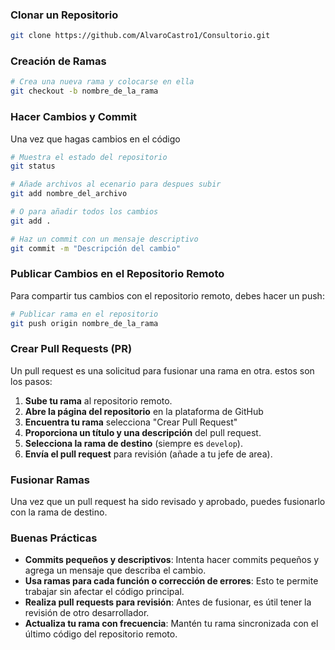 ### Clonar un Repositorio

```bash
git clone https://github.com/AlvaroCastro1/Consultorio.git
```

### Creación de Ramas

```bash
# Crea una nueva rama y colocarse en ella
git checkout -b nombre_de_la_rama
```

### Hacer Cambios y Commit
Una vez que hagas cambios en el código

```bash
# Muestra el estado del repositorio
git status

# Añade archivos al ecenario para despues subir
git add nombre_del_archivo

# O para añadir todos los cambios
git add .

# Haz un commit con un mensaje descriptivo
git commit -m "Descripción del cambio"
```

### Publicar Cambios en el Repositorio Remoto
Para compartir tus cambios con el repositorio remoto, debes hacer un push:

```bash
# Publicar rama en el repositorio
git push origin nombre_de_la_rama
```

### Crear Pull Requests (PR)
Un pull request es una solicitud para fusionar una rama en otra.
estos son los pasos:

1. **Sube tu rama** al repositorio remoto.
2. **Abre la página del repositorio** en la plataforma de GitHub
3. **Encuentra tu rama** selecciona "Crear Pull Request"
4. **Proporciona un título y una descripción** del pull request.
5. **Selecciona la rama de destino** (siempre es `develop`).
6. **Envía el pull request** para revisión (añade a tu jefe de area).

### Fusionar Ramas
Una vez que un pull request ha sido revisado y aprobado, puedes fusionarlo con la rama de destino.


### Buenas Prácticas
- **Commits pequeños y descriptivos**: Intenta hacer commits pequeños y agrega un mensaje que describa el cambio.
- **Usa ramas para cada función o corrección de errores**: Esto te permite trabajar sin afectar el código principal.
- **Realiza pull requests para revisión**: Antes de fusionar, es útil tener la revisión de otro desarrollador.
- **Actualiza tu rama con frecuencia**: Mantén tu rama sincronizada con el último código del repositorio remoto.